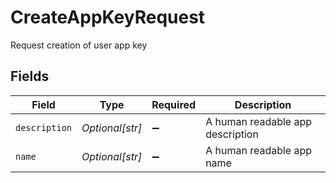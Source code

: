 # CreateAppKeyRequest

Request creation of user app key


## Fields

| Field                            | Type                             | Required                         | Description                      |
| -------------------------------- | -------------------------------- | -------------------------------- | -------------------------------- |
| `description`                    | *Optional[str]*                  | :heavy_minus_sign:               | A human readable app description |
| `name`                           | *Optional[str]*                  | :heavy_minus_sign:               | A human readable app name        |